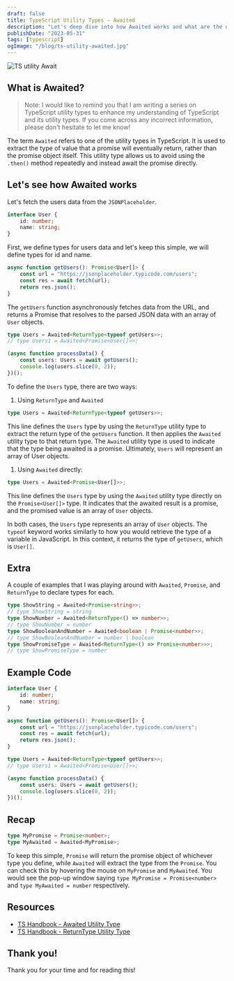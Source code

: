 ```yaml
---
draft: false
title: TypeScript Utility Types - Awaited
description: "Let's deep dive into how Awaited works and what are the differences between Awaited and Promise"
publishDate: "2023-05-31"
tags: [typescript]
ogImage: "/blog/ts-utility-awaited.jpg"
---
```


![TS utility Await](/blog/ts-utility-awaited.jpg)

## What is Awaited?

> Note: I would like to remind you that I am writing a series on TypeScript utility types to enhance my understanding of TypeScript and its utility types. If you come across any incorrect information, please don't hesitate to let me know!

The term `Awaited` refers to one of the utility types in TypeScript. It is used to extract the type of value that a promise will eventually return, rather than the promise object itself. This utility type allows us to avoid using the `.then()` method repeatedly and instead await the promise directly.

## Let's see how Awaited works

Let's fetch the users data from the `JSONPlaceholder`.

```ts
interface User {
	id: number;
	name: string;
}
```

First, we define types for users data and let's keep this simple, we will define types for id and name.

```ts
async function getUsers(): Promise<User[]> {
	const url = "https://jsonplaceholder.typicode.com/users";
	const res = await fetch(url);
	return res.json();
}
```

The `getUsers` function asynchronously fetches data from the URL, and returns a Promise that resolves to the parsed JSON data with an array of `User` objects.

```ts
type Users = Awaited<ReturnType<typeof getUsers>>;
// type Users1 = Awaited<Promise<User[]>>;

(async function processData() {
	const users: Users = await getUsers();
	console.log(users.slice(0, 2));
})();
```

To define the `Users` type, there are two ways:

1.  Using `ReturnType` and `Awaited`

```ts
type Users = Awaited<ReturnType<typeof getUsers>>;
```

This line defines the `Users` type by using the `ReturnType` utility type to extract the return type of the `getUsers` function. It then applies the `Awaited` utility type to that return type. The `Awaited` utility type is used to indicate that the type being awaited is a promise. Ultimately, `Users` will represent an array of User objects.

1. Using `Awaited` directly:

```ts
type Users = Awaited<Promise<User[]>>;
```

This line defines the `Users` type by using the `Awaited` utility type directly on the `Promise<User[]>` type. It indicates that the awaited result is a promise, and the promised value is an array of `User` objects.

In both cases, the `Users` type represents an array of `User` objects. The `typeof` keyword works similarly to how you would retrieve the type of a variable in JavaScript. In this context, it returns the type of `getUsers`, which is `User[]`.

## Extra

A couple of examples that I was playing around with `Awaited`, `Promise`, and `ReturnType` to declare types for each.

```ts
type ShowString = Awaited<Promise<string>>;
// type ShowString = string
type ShowNumber = Awaited<ReturnType<() => number>>;
// type ShowNumber = number
type ShowBooleanAndNumber = Awaited<boolean | Promise<number>>;
// type ShowBooleanAndNumber = number | boolean
type ShowPromiseType = Awaited<ReturnType<() => Promise<number>>>;
// type ShowPromiseType = number
```

## Example Code

```ts
interface User {
	id: number;
	name: string;
}

async function getUsers(): Promise<User[]> {
	const url = "https://jsonplaceholder.typicode.com/users";
	const res = await fetch(url);
	return res.json();
}

type Users = Awaited<ReturnType<typeof getUsers>>;
// type Users1 = Awaited<Promise<User[]>>;

(async function processData() {
	const users: Users = await getUsers();
	console.log(users.slice(0, 2));
})();
```

## Recap

```ts
type MyPromise = Promise<number>;
type MyAwaited = Awaited<MyPromise>;
```

To keep this simple, `Promise` will return the promise object of whichever type you define, while `Awaited` will extract the type from the `Promise`. You can check this by hovering the mouse on `MyPromise` and `MyAwaited`. You would see the pop-up window saying `type MyPromise = Promise<number>` and `type MyAwaited = number` respectively.

## Resources

- <a href="https://www.typescriptlang.org/docs/handbook/utility-types.html#awaitedtype" target="_blank" rel="noopener noreferrer">TS Handbook - Awaited Utility Type</a>
- <a href="https://www.typescriptlang.org/docs/handbook/utility-types.html#returntypetype" target="_blank" rel="noopener noreferrer">TS Handbook - ReturnType Utility Type</a>

## Thank you!

Thank you for your time and for reading this!
